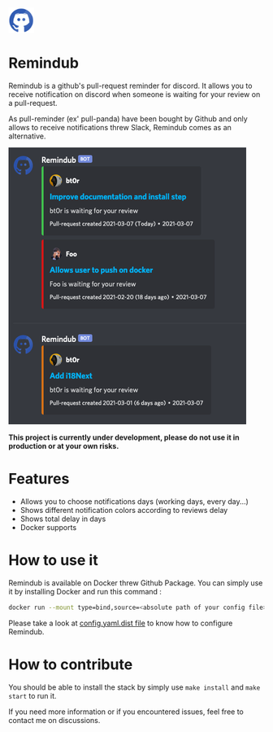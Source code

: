 <img src="images/remindub_128.png" alt="" width="50"/>

# Remindub

Remindub is a github's pull-request reminder for discord.
It allows you to receive notification on discord when someone is waiting for your review on a pull-request.

As pull-reminder (ex' pull-panda) have been bought by Github and only allows to receive notifications threw Slack, Remindub comes as an alternative.

![](images/capture.png)

**This project is currently under development, please do not use it in production or at your own risks.**

# Features
* Allows you to choose notifications days (working days, every day...)
* Shows different notification colors according to reviews delay
* Shows total delay in days
* Docker supports

# How to use it
Remindub is available on Docker threw Github Package.
You can simply use it by installing Docker and run this command : 

```BASH
docker run --mount type=bind,source=<absolute path of your config file>,destination=/app/config/config.yaml docker.pkg.github.com/bt0r/remindub/remindub:0.0.1
```

Please take a look at [config.yaml.dist file](config/config.yaml.dist) to know how to configure Remindub.

# How to contribute
You should be able to install the stack by simply use `make install` and `make start` to run it.

If you need more information or if you encountered issues, feel free to contact me on discussions.

